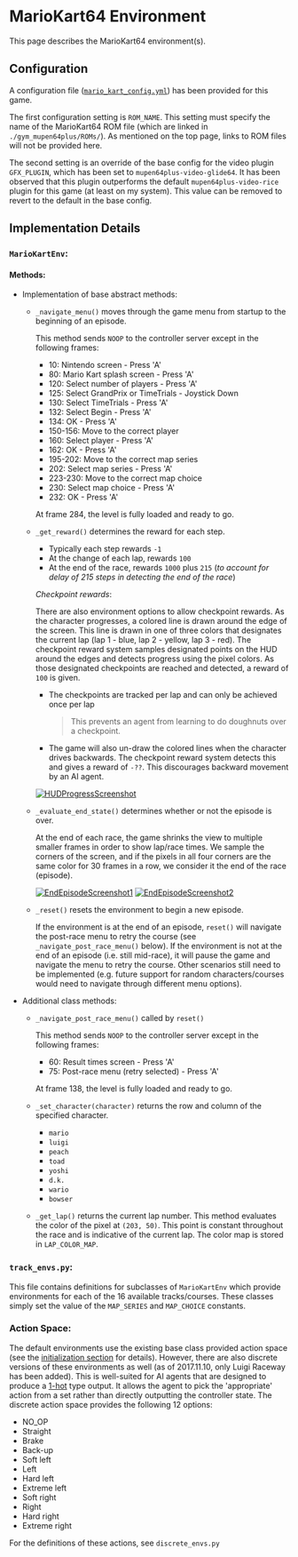 # MarioKart64 Environment

This page describes the MarioKart64 environment(s).

## Configuration

A configuration file ([`mario_kart_config.yml`](mario_kart_config.yml)) has been provided for this game.

The first configuration setting is `ROM_NAME`. This setting must specify the name of the MarioKart64 ROM file (which are linked in `./gym_mupen64plus/ROMs/`). As mentioned on the top page, links to ROM files will not be provided here.

The second setting is an override of the base config for the video plugin `GFX_PLUGIN`, which has been set to `mupen64plus-video-glide64`. It has been observed that this plugin outperforms the default `mupen64plus-video-rice` plugin for this game (at least on my system). This value can be removed to revert to the default in the base config.

## Implementation Details

### `MarioKartEnv`:

#### Methods:

* Implementation of base abstract methods:
    * `_navigate_menu()` moves through the game menu from startup to the beginning of an episode.

        This method sends `NOOP` to the controller server except in the following frames:
        
        * 10: Nintendo screen - Press 'A'
        * 80: Mario Kart splash screen - Press 'A'
        * 120: Select number of players - Press 'A'
        * 125: Select GrandPrix or TimeTrials - Joystick Down
        * 130: Select TimeTrials - Press 'A'
        * 132: Select Begin - Press 'A'
        * 134: OK - Press 'A'
        * 150-156: Move to the correct player
        * 160: Select player - Press 'A'
        * 162: OK - Press 'A'
        * 195-202: Move to the correct map series
        * 202: Select map series - Press 'A'
        * 223-230: Move to the correct map choice
        * 230: Select map choice - Press 'A'
        * 232: OK - Press 'A'
        
        
        At frame 284, the level is fully loaded and ready to go.

    * `_get_reward()` determines the reward for each step.
        * Typically each step rewards `-1`
        * At the change of each lap, rewards `100`
        * At the end of the race, rewards `1000` plus `215` (*to account for delay of 215 steps in detecting the end of the race*)

        *Checkpoint rewards*:
        
        There are also environment options to allow checkpoint rewards. As the character progresses, a colored line is drawn around the edge of the screen. This line is drawn in one of three colors that designates the current lap (lap 1 - blue, lap 2 - yellow, lap 3 - red). The checkpoint reward system samples designated points on the HUD around the edges and detects progress using the pixel colors. As those designated checkpoints are reached and detected, a reward of `100` is given.

        * The checkpoints are tracked per lap and can only be achieved once per lap

          > This prevents an agent from learning to do doughnuts over a checkpoint. 

        * The game will also un-draw the colored lines when the character drives backwards. The checkpoint reward system detects this and gives a reward of `-??`. This discourages backward movement by an AI agent.

        [![HUDProgressScreenshot](screenshots/hud_progress_t.png)](screenshots/hud_progress.png)


    * `_evaluate_end_state()` determines whether or not the episode is over.
    
        At the end of each race, the game shrinks the view to multiple smaller frames in order to show lap/race times. We sample the corners of the screen, and if the pixels in all four corners are the same color for 30 frames in a row, we consider it the end of the race (episode).

        [![EndEpisodeScreenshot1](screenshots/end_episode_1_t.png)](screenshots/end_episode_1.png)
        [![EndEpisodeScreenshot2](screenshots/end_episode_2_t.png)](screenshots/end_episode_2.png)

    * `_reset()` resets the environment to begin a new episode.

        If the environment is at the end of an episode, `reset()` will navigate the post-race menu to retry the course (see `_navigate_post_race_menu()` below). If the environment is not at the end of an episode (i.e. still mid-race), it will pause the game and navigate the menu to retry the course. Other scenarios still need to be implemented (e.g. future support for random characters/courses would need to navigate through different menu options).


* Additional class methods:
    * `_navigate_post_race_menu()` called by `reset()`

        This method sends `NOOP` to the controller server except in the following frames:
        * 60: Result times screen - Press 'A'
        * 75: Post-race menu (retry selected) - Press 'A'

        At frame 138, the level is fully loaded and ready to go.

    * `_set_character(character)` returns the row and column of the specified character.
        * `mario`
        * `luigi`
        * `peach`
        * `toad`
        * `yoshi`
        * `d.k.`
        * `wario`
        * `bowser`

    * `_get_lap()` returns the current lap number. This method evaluates the color of the pixel at `(203, 50)`. This point is constant throughout the race and is indicative of the current lap. The color map is stored in `LAP_COLOR_MAP`.


### `track_envs.py`:

This file contains definitions for subclasses of `MarioKartEnv` which provide environments for each of the 16 available tracks/courses. These classes simply set the value of the `MAP_SERIES` and `MAP_CHOICE` constants.

### Action Space:
The default environments use the existing base class provided action space (see the [initialization section](../../../README.md#initialization) for details). However, there are also discrete versions of these environments as well (as of 2017.11.10, only Luigi Raceway has been added). This is well-suited for AI agents that are designed to produce a [1-hot](https://machinelearningmastery.com/how-to-one-hot-encode-sequence-data-in-python/) type output. It allows the agent to pick the 'appropriate' action from a set rather than directly outputting the controller state. The discrete action space provides the following 12 options:
* NO_OP
* Straight
* Brake
* Back-up
* Soft left
* Left
* Hard left
* Extreme left
* Soft right
* Right
* Hard right
* Extreme right

For the definitions of these actions, see `discrete_envs.py`



